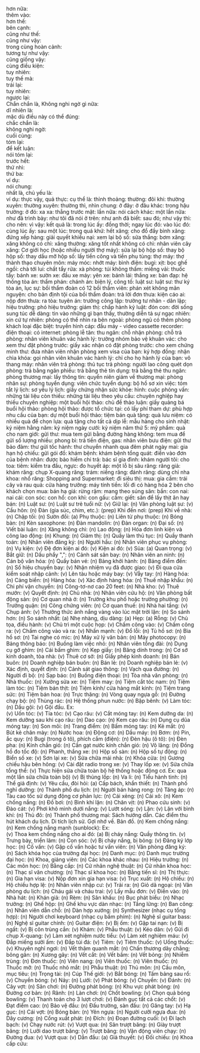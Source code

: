 hơn nữa:  
thêm vào:  
hơn thế:  
bên cạnh:  
cũng như thế:  
cũng như vậy:  
trong cùng hoàn cảnh:  
tương tự như vậy:  
cũng giống vậy:  
cùng điều kiện:  
tuy nhiên:  
tuy thế mà:  
trái lại:  
tuy nhiên:  
ngược lại:  
Chắn chắn là, Không nghi ngờ gì nữa:  
dĩ nhiên là:  
mặc dù điều này có thể đúng:  
chắc chắn là:  
không nghi ngờ:  
cuối cùng:  
tóm lại:  
để kết luận:  
nói tóm lại:  
trước hết:  
thứ nhì:  
thứ ba:  
ví dụ:  
nói chung:  
nhất là, chủ yếu là:  
ví dụ: 
thực vậy, quả thực: 
cụ thể là: 
thỉnh thoảng: 
thường: 
đôi khi: 
thường xuyên: 
thường xuyên: 
thường thì, nhìn chung: 
ở đây: 
ở đâu khác: 
trong hậu trường: 
ở đó: 
xa xa: 
thẳng trước mặt: 
lần nữa: 
nói cách khác: 
một lần nữa: 
như đã trình bày: 
như tôi đã nói ở trên: 
như anh đã biết: 
sau đó; như vậy thì: 
cho nên: 
vì vậy: 
kết quả là: 
trong lúc ấy: 
đồng thời; ngay lúc đó: 
vào lúc đó: 
cùng lúc ấy: 
sau một lúc: 
trong quá khứ: 
hết xăng: 
cho đổ đầy bình xăng: 
đứng xếp hàng: 
giải quyết khiếu nại: 
xem lại bộ số: 
sửa thắng: 
bơm xăng: 
xăng không có chì: 
xăng thường: 
xăng tốt nhất không có chì: 
nhân viên cây xăng: 
Cơ giới học (hoặc nhiều người thợ máy): 
sửa lại bộ hộp số: 
thay bộ hộp số: 
thay dầu mỡ hộp số: 
lấy tiền công và tiền phụ tùng: 
thợ máy: 
thợ thành thạo chuyên môn: 
máy móc: 
nhớt máy: 
bình điện: 
bugi: 
xịt: 
bọc ghế ngồi: 
chà tới lui: 
chất tẩy rửa: 
xà phòng: 
túi không thấm: 
miếng vải: 
thuốc tẩy: 
bánh xe: 
sườn xe: 
đầu xe máy: 
yên xe: 
bánh lái: 
thắng xe: 
bàn đạp: 
hệ thống tòa án: 
thẩm phán: 
chánh án: 
biện lý, công tố: 
luật sư: 
luật sư: 
thư ký tòa án, lục sự: 
bồi thẩm đoàn có 12 bồi thẩm viên: 
phán xét không mãn nguyện: 
cho bản định tội của bồi thẩm đoàn: 
trả lời đơn thưa: 
kiện cáo ai: 
nộp đơn thưa: 
ra tòa: 
tuyên án: 
trường công lập: 
trường tư nhân - dân lập: 
hiệu trưởng: 
phó hiệu trưởng: 
giám thị: 
chấp hành kỷ luật: 
đón con: 
đời sống sung túc dễ dàng: 
tin vào những gì bạn thấy, thường diễn tả sự ngạc nhiên: 
xin cứ tự nhiên: 
phòng có thể nhìn ra bên ngoài: 
phòng ngủ có thêm phòng khách loại đặc biệt: 
truyền hình cáp: 
đầu máy - video cassette recorder: 
điện thoại: 
có internet: 
phòng lễ tân: 
thu ngân: 
chỗ nhận phòng: 
chỗ trả phòng: 
nhân viên khuân vác hành lý: 
trưởng nhóm bảo vệ khuân vác: 
cho xem thư đặt phòng trước: 
giấy xác nhận có đặt phòng trước: 
cho xem chứng minh thư: 
đưa nhân viên nhận phòng xem visa của bạn: 
ký hợp đồng: 
nhận chìa khóa: 
gọi nhân viên khuân vác hành lý: 
chỉ cho họ hành lý của bạn: 
vô thang máy: 
nhân viên trả phòng: 
thủ tục trả phòng: 
người lao công quét dọn phòng: 
trả bằng ngân phiếu: 
trả bằng thẻ tín dụng: 
trả bằng thẻ thu ngân: 
phòng thương mại: 
lấy thông tin: 
quyển niên giám về thương mại: 
phòng nhân sự: 
phòng tuyển dụng: 
viên chức tuyển dụng: 
bộ hồ sơ xin việc: 
tóm tắt lý lịch: 
sơ yếu lý lịch: 
giấy chứng nhận sức khỏe: 
hình: 
cuộc phỏng vấn: 
những tài liệu còn thiếu: 
những tài liệu theo yêu cầu: 
chuyên nghiệp hay thiếu chuyên nghiệp: 
một buổi hội thảo: 
chủ đề thảo luận: 
giấy quảng bá buổi hội thảo: 
phòng hội thảo: 
được tổ chức tại: 
có lấy phí tham dự: 
phù hợp nhu cầu của bạn: 
dự một buổi hội thảo: 
tiệm bán quà tặng: 
quà lưu niệm: 
có nhiều quà để chọn lựa: 
quà tặng cho tất cả dịp lễ: 
mẫu hàng cho sinh nhật: 
kỷ niệm hằng năm: 
kỷ niệm ngày cưới: 
kỷ niệm năm thứ 5: 
mỹ phẩm: 
quà cho nam giới: 
gửi thư: 
mua tem gửi bằng đường hàng không: 
tem mua để gửi số lượng nhiều: 
phong bì: 
trả tiền điện, gas: 
nhân viên bưu điện: 
gửi thư bảo đảm: 
thư gửi tốc hành: 
thư chuyển nhanh qua đêm phát ngày mai: 
gia hạn hộ chiếu: 
gửi gói đồ: 
khám bệnh: 
khám bệnh tổng quát: 
điền vào đơn của bệnh nhân: 
được bảo hiểm chi trả: 
bác sĩ gia đình: 
khám người tôi: 
cho toa: 
tiêm: 
kiểm tra đầu, ngực: 
đo huyết áp: 
một lỗ bị sâu răng: 
răng giả: 
khám răng: 
chụp X-quang răng: 
trám: 
niềng răng: 
đánh răng: 
dùng chỉ nha khoa: 
nhổ răng: 
Shopping and Supermarket: 
đi siêu thị: 
mua: 
gia cầm: 
trái cây và rau quả: 
cửa hàng trưởng: 
máy tính tiền: 
lối đi có hàng hóa 2 bên cho khách chọn mua: 
bán hạ giá: 
rừng rậm: 
mang theo súng săn: 
bắn: 
con nai: 
nai cái: 
con sóc: 
con hổ: 
con khỉ: 
con gấu: 
cấm: 
giết: 
săn để lấy thịt ăn hay bán: 
(n) Luật sư: 
(n) Luật sư trẻ tuổi nữ: 
(v) Giữ lại: 
(n) Văn phòng luật sư: 
(v) Cầu hôn: 
(n) Đàn (gia súc, chim, etc.): 
(prep) Khi đến nơi: 
(prep) Khi về nhà: 
(n) Chập tối: 
(n) Sườn đồi: 
(a) Phụ thuộc: 
(n) Liên từ phụ thuộc: 
(n) Bóng bàn: 
(n) Kèn saxophone: 
(n) Đàn mandolin: 
(n) Đàn organ: 
(n) Đại số: 
(n) Viết bài luận: 
(n) Xăng không chì: 
(n) Lao động: 
(n) Hóa đơn linh kiện và công lao động: 
(n) Khung: 
(n) Giám thị: 
(n) Quầy làm thủ tục: 
(n) Quầy thanh toán: 
(n) Nhân viên đăng ký: 
(n) Người hầu: 
(n) Nhân viên phục vụ phòng: 
(n) Vụ kiện: 
(v) Đệ đơn kiện ai đó: 
(v) Kiện ai đó: 
(v) Sủa: 
(a) Quan trọng: 
(v) Bắt giữ: 
(n) Dấu phẩy ",": 
(n) Cảnh sát sân bay: 
(n) Nhân viên an ninh: 
(n) Cán bộ văn hóa: 
(n) Quầy bán vé: 
(n) Bảng khởi hành: 
(n) Bảng điểm đến: 
(n) Số hiệu chuyến bay: 
(v) Nhận nhiệm vụ đã được giao: 
(v) Đi qua cửa kiểm soát nhập cảnh: 
(v) Lên tàu hoặc máy bay: 
(v) Vẫy tay: 
(n) Hàng hóa: 
(n) Cảng biển: 
(n) Hàng hóa: 
(v) Xác định hàng hóa: 
(n) Thuế nhập khẩu: 
(n) Chi phí vận chuyển: 
(n) Công-tơ-nơ cao 20 feet: 
(n) Nhà kho: 
(v) Thuê mướn: 
(v) Quyết định: 
(n) Chủ nhà: 
(n) Nhân viên cứu hộ: 
(n) Văn phòng bất động sản: 
(n) Cơ quan nhà ở: 
(n) Trưởng khu phố hoặc trưởng phường: 
(n) Trưởng quận: 
(n) Công chứng viên: 
(n) Cơ quan thuế: 
(n) Nhà hai tầng: 
(v) Chụp ảnh: 
(v) Thưởng thức ánh nắng vàng vào lúc mặt trời lặn: 
(n) So sánh hơn: 
(n) So sánh nhất: 
(a) Nhẹ nhàng, dịu dàng: 
(a) Hẹp: 
(a) Rỗng: 
(v) Chủ tọa, điều hành: 
(v) Chủ trì một cuộc họp: 
(v) Chấm công vào: 
(v) Chấm công ra: 
(v) Chấm công vào và ra: 
(v) Nhấn mạnh: 
(v) Đổ lỗi: 
(n) Tủ hồ sơ: 
(n) Bìa hồ sơ: 
(n) Tai nghe có mic: 
(n) Máy xử lý văn bản: 
(n) Máy photocopy: 
(n) Bảng thông báo: 
(n) Buồng làm việc nhỏ: 
(n) Nhân viên tổng đài: 
(n) Dụng cụ gỡ ghim: 
(n) Cái bấm ghim: 
(n) Kẹp giấy: 
(n) Băng dính trong: 
(n) Cơ sở kinh doanh, tòa nhà: 
(v) Thuê cơ sở: 
(n) Giấy phép kinh doanh: 
(n) Bán buôn: 
(n) Doanh nghiệp bán buôn: 
(n) Bán lẻ: 
(n) Doanh nghiệp bán lẻ: 
(v) Xác định, quyết định: 
(n) Cảnh sát giao thông: 
(n) Vạch qua đường: 
(n) Người đi bộ: 
(n) Sạp báo: 
(n) Buồng điện thoại: 
(n) Tòa nhà văn phòng: 
(n) Nhà thuốc: 
(n) Xưởng sửa xe: 
(n) Tiệm may: 
(n) Tiệm cắt tóc nam: 
(n) Tiệm làm tóc: 
(n) Tiệm bán thịt: 
(n) Tiệm kính/ cửa hàng mắt kính: 
(n) Tiệm trang sức: 
(n) Tiệm bán hoa: 
(n) Trực thăng: 
(n) Vòng quay ngựa gỗ: 
(n) Đường chạy bộ: 
(n) Thùng rác: 
(n) Hệ thống phun nước: 
(n) Bập bênh: 
(v) Làm tóc: 
(n) Dầu gội: 
                   (v) Gội đầu. Ex:  
(v) Uốn tóc: 
(v) Tỉa tóc: 
(v) Cạo râu: 
(v) Cắt móng tay: 
(n) Kem dưỡng da: 
(n) Kem dưỡng sau khi cạo râu: 
(n) Dao cạo: 
(n) Kem cạo râu: 
(n) Dụng cụ dũa móng tay: 
(n) Son môi: 
(n) Trang điểm: 
(n) Bấm móng tay: 
(n) Kẻ mắt: 
(n) Bút kẻ chân mày: 
(n) Nước hoa: 
(n) Động cơ: 
(n) Dầu máy: 
(n) Bơm: 
(n) Pin, ắc quy: 
(n) Bugi (trong ô tô), phích cắm (điện): 
(n) Đèn hậu (ô tô): 
(n) Đèn pha: 
(n) Kính chắn gió: 
(n) Cần gạt nước kính chắn gió: 
(n) Vô lăng: 
(n) Đồng hồ đo tốc độ: 
(n) Phanh, thắng xe: 
(n) Hộp số sàn: 
(n) Hộp số tự động: 
(n) Biển số xe: 
(v) Sơn lại xe: 
(v) Sửa chữa mái nhà: 
(n) Khóa cửa: 
(n) Gương chiếu hậu bên hông: 
(v) Cài đặt radio trong xe: 
(v) Thay lốp xe: 
(v) Sửa chữa tổng thể: 
(v) Thực hiện sửa chữa toàn bộ hệ thống hoặc động cơ. Ex:  qua một lần sửa chữa toàn bộ)
(v) Bị thủng lốp: 
(n) Va li: 
(n) Tiểu hành tinh: 
(n) Thể giả định: 
(v) Yêu cầu, đòi hỏi: 
(a) Cấp bách, khẩn thiết: 
(n) Thành phố nghỉ dưỡng: 
(n) Thành phố du lịch: 
(n) Người bán hàng rong: 
(n) Tăng áp: 
(n) Tàu cao tốc sử dụng động cơ phản lực: 
(n) Cái xẻng: 
(n) Cái xô: 
(n) Kem chống nắng: 
(n) Đồ bơi: 
(n) Bình khí lặn: 
(n) Chân vịt: 
(n) Phao cứu sinh: 
(v) Đào cát: 
(v) Phơi khô mình dưới nắng: 
(v) Lướt sóng: 
(v) Lặn: 
(v) Lặn với bình khí: 
(n) Thủ đô: 
(n) Thành phố thương mại: 
Sách hướng dẫn.
Các điểm thu hút khách du lịch.
Di tích lịch sử.
Gợi nhớ về.
Bản đồ.
(n) Kem chống nắng: 
(n) Kem chống nắng mạnh (sunblock): 
Ex:  
(v) Thoa kem chống nắng cho ai đó: 
(a) Bị cháy nắng: 
Quầy thông tin.
(v) Trưng bày, triển lãm: 
(n) Con sóc: 
(v) Bị cháy nắng, bị bỏng: 
(v) Đăng ký lớp học: 
(n) Cố vấn: 
(v) Gặp cố vấn hoặc tư vấn viên: 
(n) Văn phòng đăng ký: 
(n) Sách khóa học của trường đại học: 
(n) Danh mục: 
(n) Danh mục trường đại học: 
(n) Khoa, giảng viên: 
(n) Các khoa khác nhau: 
(n) Hiệu trưởng: 
(n) Các môn học: 
(n) Bằng cấp: 
(n) Cử nhân nghệ thuật: 
(n) Cử nhân khoa học: 
(n) Thạc sĩ văn chương: 
(n) Thạc sĩ khoa học: 
(n) Bằng tiến sĩ: 
(n) Thị thực: 
(n) Gia hạn visa: 
(v) Nộp đơn xin gia hạn visa: 
(v) Trục xuất: 
(n) Hộ chiếu: 
(n) Hộ chiếu hợp lệ: 
(n) Nhân viên nhập cư: 
(v) Trải ra: 
(n) Giỏ dã ngoại: 
(n) Văn phòng du lịch: 
(n) Cháu gái và cháu trai: 
(v) Lấy mẫu đơn: 
(v) Điền vào: 
(n) Nhà hát: 
(n) Khán giả: 
(n) Rèm: 
(n) Sân khấu: 
(n) Bục phát biểu: 
(n) Nhạc trưởng: 
(n) Ghế hộp: 
(n) Ghế khu vực dàn nhạc: 
(n) Tầng lửng: 
(n) Ban công: 
(n) Nhân viên dẫn chỗ: 
(n) Dàn hợp xướng: 
(n) Synthesizer (nhạc cụ tổng hợp): 
(n) Người chơi keyboard (nhạc cụ bấm phím): 
(n) Nghệ sĩ guitar bass: 
(n) Nghệ sĩ guitar chính: 
(n) Guitar điện: 
(v) Bị ốm: 
(v) Gặp tai nạn: 
(v) Bị ngất: 
(v) Bị côn trùng cắn: 
(v) Khám: 
(v) Phẫu thuật: 
(v) Kéo dãn: 
(v) Gửi đi chụp X-quang: 
(v) Làm xét nghiệm nước tiểu: 
(v) Làm xét nghiệm máu: 
(v) Đắp miếng sưởi ấm: 
(v) Đắp túi đá: 
(v) Tiêm: 
(v) Tiêm thuốc: 
(v) Uống thuốc: 
(v) Khuyên nghỉ ngơi: 
(n) Vết thâm quanh mắt: 
(n) Chấn thương dây chằng; bông gân: 
(n) Xương gãy: 
(n) Vết cắt: 
(n) Vết bầm: 
(n) Vết bỏng: 
(n) Nhiễm trùng: 
(n) Đơn thuốc: 
(n) Viên nang: 
(n) Viên thuốc: 
(n) Viên thuốc: 
(n) Thuốc mỡ: 
(n) Thuốc nhỏ mắt: 
(n) Phẫu thuật: 
(n) Thủ môn: 
(n) Cầu môn, mục tiêu: 
(n) Trọng tài: 
(n) Cúp Thế giới: 
(v) Bắt bóng: 
(n) Tấm bảng sau rổ: 
(v) Chuyền bóng: 
(v) Nảy: 
(n) Lưới: 
(v) Phát bóng: 
(v) Chuyền: 
(v) Đánh: 
(n) Cây vợt: 
(n) Sân chơi: 
(n) Đường phát bóng: 
(n) Khu vực phát bóng: 
(n) Đường cơ bản: 
(n) Rãnh: 
(n) Làn chơi: 
(n) Chốt bowling: 
(v) Chọn quả bóng bowling: 
(v) Thanh toán cho 3 lượt chơi: 
(v) Đánh gục tất cả các chốt: 
(v) Đạt điểm cao: 
(n) Bảo vệ đầu: 
(n) Đấu trường, sàn đấu: 
(n) Găng tay: 
(v) Hạ gục: 
(n) Cái vợt: 
(n) Bóng bàn: 
(n) Yên ngựa: 
(n) Người cưỡi ngựa đua: 
(n) Dây cương: 
(n) Cổng xuất phát: 
(n) Đích: 
(n) Đoạn đường cuối: 
(v) Đi lạch bạch: 
(v) Chạy nước rút: 
(v) Vượt qua: 
(n) Sân trượt băng: 
(n) Giày trượt băng: 
(n) Lưỡi dao trượt băng: 
(v) Trượt băng: 
(n) Vận động viên chạy: 
(n) Đường đua: 
(v) Vượt qua: 
(v) Dẫn đầu: 
(a) Giả thuyết: 
(v) Đối chiếu: 
(n) Khoa cấp cứu: 
